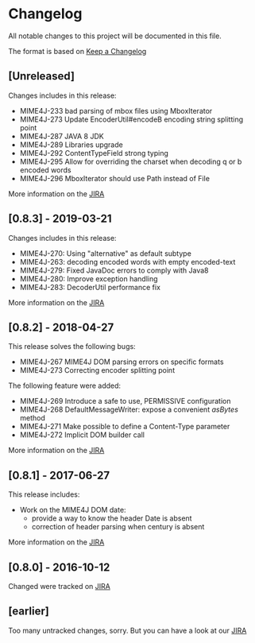 # Changelog
All notable changes to this project will be documented in this file.

The format is based on [Keep a Changelog](http://keepachangelog.com/en/1.0.0/)

## [Unreleased]

Changes includes in this release:

 - MIME4J-233 bad parsing of mbox files using MboxIterator
 - MIME4J-273 Update EncoderUtil#encodeB encoding string splitting point
 - MIME4J-287 JAVA 8 JDK
 - MIME4J-289 Libraries upgrade
 - MIME4J-292 ContentTypeField strong typing
 - MIME4J-295 Allow for overriding the charset when decoding q or b encoded words
 - MIME4J-296 MboxIterator should use Path instead of File

More information on the [JIRA](https://issues.apache.org/jira/browse/MIME4J-297?jql=project%20%3D%20MIME4J%20AND%20fixVersion%20%3D%200.8.4)

## [0.8.3] - 2019-03-21

Changes includes in this release:

 - MIME4J-270: Using "alternative" as default subtype
 - MIME4J-263: decoding encoded words with empty encoded-text
 - MIME4J-279: Fixed JavaDoc errors to comply with Java8
 - MIME4J-280: Improve exception handling
 - MIME4J-283: DecoderUtil performance fix

More information on the [JIRA](https://issues.apache.org/jira/browse/MIME4J-297?jql=project%20%3D%20MIME4J%20AND%20fixVersion%20%3D%200.8.3)

## [0.8.2] - 2018-04-27

This release solves the following bugs:

 - MIME4J-267 MIME4J DOM parsing errors on specific formats
 - MIME4J-273 Correcting encoder splitting point

The following feature were added:

 - MIME4J-269 Introduce a safe to use, PERMISSIVE configuration
 - MIME4J-268 DefaultMessageWriter: expose a convenient *asBytes* method
 - MIME4J-271 Make possible to define a Content-Type parameter
 - MIME4J-272 Implicit DOM builder call

More information on the [JIRA](https://issues.apache.org/jira/browse/MIME4J-297?jql=project%20%3D%20MIME4J%20AND%20fixVersion%20%3D%200.8.2)

## [0.8.1] - 2017-06-27

This release includes:

 - Work on the MIME4J DOM date:
   - provide a way to know the header Date is absent
   - correction of header parsing when century is absent

More information on the [JIRA](https://issues.apache.org/jira/browse/MIME4J-297?jql=project%20%3D%20MIME4J%20AND%20fixVersion%20%3D%200.8.1)

## [0.8.0] - 2016-10-12

Changed were tracked on [JIRA](https://issues.apache.org/jira/browse/MIME4J-297?jql=project%20%3D%20MIME4J%20AND%20fixVersion%20%3D%200.8.0)

## [earlier]

Too many untracked changes, sorry. But you can have a look at our [JIRA](https://issues.apache.org/jira/browse/MIME4J)
